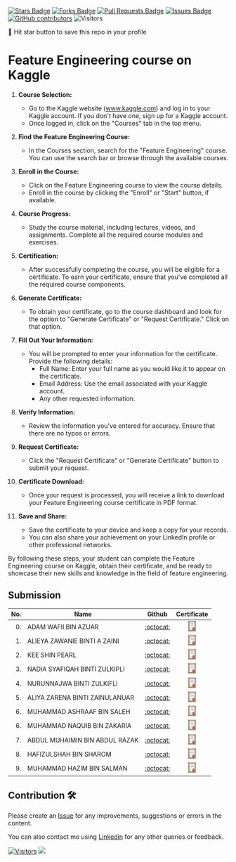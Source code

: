 
<a href="https://github.com/drshahizan/Python_EDA/stargazers"><img src="https://img.shields.io/github/stars/drshahizan/Python_EDA" alt="Stars Badge"/></a>
<a href="https://github.com/drshahizan/Python_EDA/network/members"><img src="https://img.shields.io/github/forks/drshahizan/Python_EDA" alt="Forks Badge"/></a>
<a href="https://github.com/drshahizan/Python_EDA/pulls"><img src="https://img.shields.io/github/issues-pr/drshahizan/Python_EDA" alt="Pull Requests Badge"/></a>
<a href="https://github.com/drshahizan/Python_EDA/issues"><img src="https://img.shields.io/github/issues/drshahizan/Python_EDA" alt="Issues Badge"/></a>
<a href="https://github.com/drshahizan/Python_EDA/graphs/contributors"><img alt="GitHub contributors" src="https://img.shields.io/github/contributors/drshahizan/Python_EDA?color=2b9348"></a>
![Visitors](https://api.visitorbadge.io/api/visitors?path=https%3A%2F%2Fgithub.com%2Fdrshahizan%2FPython_EDA&labelColor=%23d9e3f0&countColor=%23697689&style=flat)

🌟 Hit star button to save this repo in your profile

# Feature Engineering course on Kaggle

1. **Course Selection:**
   - Go to the Kaggle website (www.kaggle.com) and log in to your Kaggle account. If you don't have one, sign up for a Kaggle account.
   - Once logged in, click on the "Courses" tab in the top menu.

2. **Find the Feature Engineering Course:**
   - In the Courses section, search for the "Feature Engineering" course. You can use the search bar or browse through the available courses.

3. **Enroll in the Course:**
   - Click on the Feature Engineering course to view the course details.
   - Enroll in the course by clicking the "Enroll" or "Start" button, if available.

4. **Course Progress:**
   - Study the course material, including lectures, videos, and assignments. Complete all the required course modules and exercises.

5. **Certification:**
   - After successfully completing the course, you will be eligible for a certificate. To earn your certificate, ensure that you've completed all the required course components.

6. **Generate Certificate:**
   - To obtain your certificate, go to the course dashboard and look for the option to "Generate Certificate" or "Request Certificate." Click on that option.

7. **Fill Out Your Information:**
   - You will be prompted to enter your information for the certificate. Provide the following details:
     - Full Name: Enter your full name as you would like it to appear on the certificate.
     - Email Address: Use the email associated with your Kaggle account.
     - Any other requested information.

8. **Verify Information:**
   - Review the information you've entered for accuracy. Ensure that there are no typos or errors.

9. **Request Certificate:**
   - Click the "Request Certificate" or "Generate Certificate" button to submit your request.

10. **Certificate Download:**
    - Once your request is processed, you will receive a link to download your Feature Engineering course certificate in PDF format.

11. **Save and Share:**
    - Save the certificate to your device and keep a copy for your records.
    - You can also share your achievement on your LinkedIn profile or other professional networks.

By following these steps, your student can complete the Feature Engineering course on Kaggle, obtain their certificate, and be ready to showcase their new skills and knowledge in the field of feature engineering.

## Submission

| No.  | Name | Github |Certificate | 
| ---: | ----------------------------------------- | :----------------------: | :----------------------: | 
| 0.   | ADAM WAFII BIN AZUAR                      |  [:octocat:](https://github.com/Jokeryde) |<a href="https://www.credly.com/badges/4bc350fe-4dac-48eb-8ffa-123835bacef4/public_url"><img src="../../images/certificate.svg" width="24px" height="24px"></a> | 
| 1.   | ALIEYA ZAWANIE BINTI A ZAINI                     |  [:octocat:](https://github.com/Jokeryde) |<a href="https://www.credly.com/badges/4bc350fe-4dac-48eb-8ffa-123835bacef4/public_url"><img src="../../images/certificate.svg" width="24px" height="24px"></a> | 
| 2.   | KEE SHIN PEARL                     |  [:octocat:](https://github.com/Jokeryde) |<a href="https://www.credly.com/badges/4bc350fe-4dac-48eb-8ffa-123835bacef4/public_url"><img src="../../images/certificate.svg" width="24px" height="24px"></a> |
| 3.   | NADIA SYAFIQAH BINTI ZULKIPLI                     |  [:octocat:](https://github.com/nadiamel) |<a href="https://github.com/drshahizan/Python_EDA/assets/87573002/53f6dafa-e512-4b6b-8ead-571c97ad3fcc"><img src="../../images/certificate.svg" width="24px" height="24px"></a> | 
| 4.   | NURUNNAJWA BINTI ZULKIFLI                    |  [:octocat:](https://github.com/Nurunnajwa12) |<a href="https://github.com/Nurunnajwa12/Kaggle-Certificate/blob/main/README.md"><img src="../../images/certificate.svg" width="24px" height="24px"></a> | 
| 5.   | ALIYA ZARENA BINTI ZAINULANUAR                   |  [:octocat:](https://github.com/al1yaz) |<a href ="https://github.com/drshahizan/Python_EDA/assets/121778984/1bd874bb-bdd9-4757-812b-e426df2a6ea7"><img src="../../images/certificate.svg" width="24px" height="24px"></a> |
| 6.   | MUHAMMAD ASHRAAF BIN SALEH                  |  [:octocat:](https://github.com/AshraafSaleh) |<a href ="https://github.com/drshahizan/Python_EDA/assets/146650043/c4200055-584e-4db1-8b73-a74925fcee02"><img src="../../images/certificate.svg" width="24px" height="24px"></a> |
| 6.   | MUHAMMAD NAQUIB BIN ZAKARIA                  |  [:octocat:](https://github.com/nqbzkr01) |<a href ="https://github.com/drshahizan/Python_EDA/assets/92329710/82913a11-79b5-4faa-a32c-cd69d3f832a9"><img src="../../images/certificate.svg" width="24px" height="24px"></a> |
| 7.   | ABDUL MUHAIMIN BIN ABDUL RAZAK                  |  [:octocat:](https://github.com/Muhaimin005) |<a href ="https://github.com/drshahizan/Python_EDA/assets/94117041/ef648f85-ca18-43cf-be87-5b500c98142d"><img src="../../images/certificate.svg" width="24px" height="24px"></a> |
| 8.   | HAFIZULSHAH BIN SHAROM |  [:octocat:](https://github.com/Hafizulshah) |<a href ="https://github.com/drshahizan/Python_EDA/assets/146704678/63cff9c3-0d0e-4134-bf74-774a4e3ab585"><img src="../../images/certificate.svg" width="24px" height="24px"></a> |
| 9.   | MUHAMMAD HAZIM BIN SALMAN |  [:octocat:](https://github.com/hazimSalman) |<a href ="https://github.com/drshahizan/Python_EDA/assets/146742288/ee7bf731-6f9c-4eb8-81ce-5cea6d219c17"><img src="../../images/certificate.svg" width="24px" height="24px"></a> |

## Contribution 🛠️
Please create an [Issue](https://github.com/drshahizan/Python_EDA/issues) for any improvements, suggestions or errors in the content.

You can also contact me using [Linkedin](https://www.linkedin.com/in/drshahizan/) for any other queries or feedback.

[![Visitors](https://api.visitorbadge.io/api/visitors?path=https%3A%2F%2Fgithub.com%2Fdrshahizan&labelColor=%23697689&countColor=%23555555&style=plastic)](https://visitorbadge.io/status?path=https%3A%2F%2Fgithub.com%2Fdrshahizan)
![](https://hit.yhype.me/github/profile?user_id=81284918)


